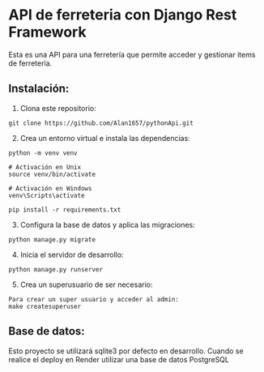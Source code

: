 # API de ferreteria con Django Rest Framework

Esta es una API para una ferretería que permite acceder y gestionar items de ferretería.

## Instalación:

1. Clona este repositorio:

```
git clone https://github.com/Alan1657/pythonApi.git

```
2. Crea un entorno virtual e instala las dependencias:

```
python -m venv venv

# Activación en Unix
source venv/bin/activate

# Activación en Windows
venv\Scripts\activate

pip install -r requirements.txt
```
3. Configura la base de datos y aplica las migraciones:
```
python manage.py migrate
```
4. Inicia el servidor de desarrollo:

```
python manage.py runserver
```
5. Crea un superusuario de ser necesario:

```
Para crear un super usuario y acceder al admin:
make createsuperuser
```
## Base de datos:

Esto proyecto se utilizará sqlite3 por defecto en desarrollo. Cuando se realice el deploy en Render utilizar una base de datos PostgreSQL

